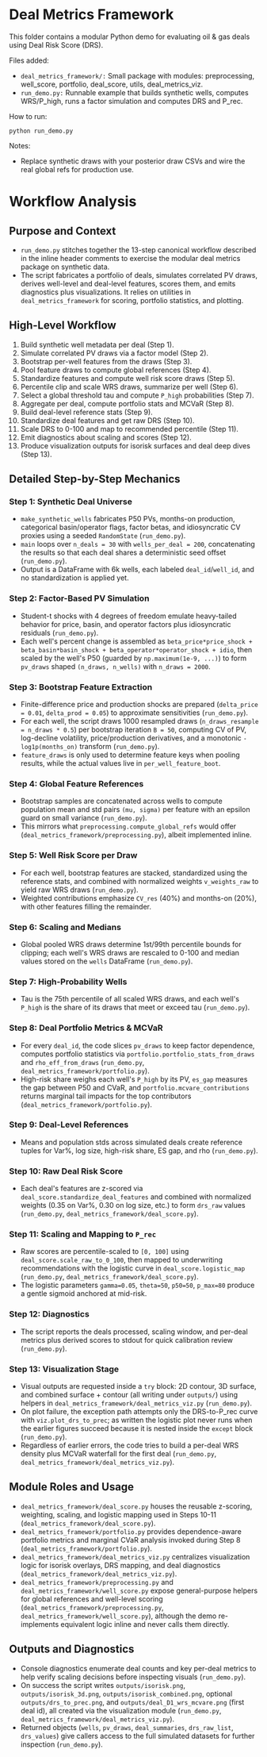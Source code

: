 # Deal Metrics Framework

This folder contains a modular Python demo for evaluating oil & gas deals using Deal Risk Score (DRS).

Files added:
- `deal_metrics_framework/:` Small package with modules: preprocessing, well_score, portfolio, deal_score, utils, deal_metrics_viz.
- `run_demo.py:` Runnable example that builds synthetic wells, computes WRS/P_high, runs a factor simulation and computes DRS and P_rec.

How to run:

```
python run_demo.py
```

Notes:
- Replace synthetic draws with your posterior draw CSVs and wire the real global refs for production use.

# Workflow Analysis

## Purpose and Context
- `run_demo.py` stitches together the 13-step canonical workflow described in the inline header comments to exercise the modular deal metrics package on synthetic data.
- The script fabricates a portfolio of deals, simulates correlated PV draws, derives well-level and deal-level features, scores them, and emits diagnostics plus visualizations. It relies on utilities in `deal_metrics_framework` for scoring, portfolio statistics, and plotting.

## High-Level Workflow
1. Build synthetic well metadata per deal (Step 1).
2. Simulate correlated PV draws via a factor model (Step 2).
3. Bootstrap per-well features from the draws (Step 3).
4. Pool feature draws to compute global references (Step 4).
5. Standardize features and compute well risk score draws (Step 5).
6. Percentile clip and scale WRS draws, summarize per well (Step 6).
7. Select a global threshold tau and compute `P_high` probabilities (Step 7).
8. Aggregate per deal, compute portfolio stats and MCVaR (Step 8).
9. Build deal-level reference stats (Step 9).
10. Standardize deal features and get raw DRS (Step 10).
11. Scale DRS to 0-100 and map to recommended percentile (Step 11).
12. Emit diagnostics about scaling and scores (Step 12).
13. Produce visualization outputs for isorisk surfaces and deal deep dives (Step 13).

## Detailed Step-by-Step Mechanics

### Step 1: Synthetic Deal Universe
- `make_synthetic_wells` fabricates P50 PVs, months-on production, categorical basin/operator flags, factor betas, and idiosyncratic CV proxies using a seeded `RandomState` (`run_demo.py`).
- `main` loops over `n_deals = 30` with `wells_per_deal = 200`, concatenating the results so that each deal shares a deterministic seed offset (`run_demo.py`).
- Output is a DataFrame with 6k wells, each labeled `deal_id`/`well_id`, and no standardization is applied yet.

### Step 2: Factor-Based PV Simulation
- Student-t shocks with 4 degrees of freedom emulate heavy-tailed behavior for price, basin, and operator factors plus idiosyncratic residuals (`run_demo.py`).
- Each well's percent change is assembled as `beta_price*price_shock + beta_basin*basin_shock + beta_operator*operator_shock + idio`, then scaled by the well's P50 (guarded by `np.maximum(1e-9, ...)`) to form `pv_draws` shaped `(n_draws, n_wells)` with `n_draws = 2000`.

### Step 3: Bootstrap Feature Extraction
- Finite-difference price and production shocks are prepared (`delta_price = 0.01`, `delta_prod = 0.05`) to approximate sensitivities (`run_demo.py`).
- For each well, the script draws 1000 resampled draws (`n_draws_resample = n_draws * 0.5`) per bootstrap iteration `B = 50`, computing CV of PV, log-decline volatility, price/production derivatives, and a monotonic `-log1p(months_on)` transform (`run_demo.py`).
- `feature_draws` is only used to determine feature keys when pooling results, while the actual values live in `per_well_feature_boot`.

### Step 4: Global Feature References
- Bootstrap samples are concatenated across wells to compute population mean and std pairs `(mu, sigma)` per feature with an epsilon guard on small variance (`run_demo.py`).
- This mirrors what `preprocessing.compute_global_refs` would offer (`deal_metrics_framework/preprocessing.py`), albeit implemented inline.

### Step 5: Well Risk Score per Draw
- For each well, bootstrap features are stacked, standardized using the reference stats, and combined with normalized weights `v_weights_raw` to yield raw WRS draws (`run_demo.py`).
- Weighted contributions emphasize `CV_res` (40%) and months-on (20%), with other features filling the remainder.

### Step 6: Scaling and Medians
- Global pooled WRS draws determine 1st/99th percentile bounds for clipping; each well's WRS draws are rescaled to 0-100 and median values stored on the `wells` DataFrame (`run_demo.py`).

### Step 7: High-Probability Wells
- Tau is the 75th percentile of all scaled WRS draws, and each well's `P_high` is the share of its draws that meet or exceed tau (`run_demo.py`).

### Step 8: Deal Portfolio Metrics & MCVaR
- For every `deal_id`, the code slices `pv_draws` to keep factor dependence, computes portfolio statistics via `portfolio.portfolio_stats_from_draws` and `rho_eff_from_draws` (`run_demo.py`, `deal_metrics_framework/portfolio.py`).
- High-risk share weighs each well's `P_high` by its PV, `es_gap` measures the gap between P50 and CVaR, and `portfolio.mcvare_contributions` returns marginal tail impacts for the top contributors (`deal_metrics_framework/portfolio.py`).

### Step 9: Deal-Level References
- Means and population stds across simulated deals create reference tuples for Var%, log size, high-risk share, ES gap, and rho (`run_demo.py`).

### Step 10: Raw Deal Risk Score
- Each deal's features are z-scored via `deal_score.standardize_deal_features` and combined with normalized weights (0.35 on Var%, 0.30 on log size, etc.) to form `drs_raw` values (`run_demo.py`, `deal_metrics_framework/deal_score.py`).

### Step 11: Scaling and Mapping to `P_rec`
- Raw scores are percentile-scaled to `[0, 100]` using `deal_score.scale_raw_to_0_100`, then mapped to underwriting recommendations with the logistic curve in `deal_score.logistic_map` (`run_demo.py`, `deal_metrics_framework/deal_score.py`).
- The logistic parameters `gamma=0.05`, `theta=50`, `p50=50`, `p_max=80` produce a gentle sigmoid anchored at mid-risk.

### Step 12: Diagnostics
- The script reports the deals processed, scaling window, and per-deal metrics plus derived scores to stdout for quick calibration review (`run_demo.py`).

### Step 13: Visualization Stage
- Visual outputs are requested inside a `try` block: 2D contour, 3D surface, and combined surface + contour (all writing under `outputs/`) using helpers in `deal_metrics_framework/deal_metrics_viz.py` (`run_demo.py`).
- On plot failure, the exception path attempts only the DRS-to-P_rec curve with `viz.plot_drs_to_prec`; as written the logistic plot never runs when the earlier figures succeed because it is nested inside the `except` block (`run_demo.py`).
- Regardless of earlier errors, the code tries to build a per-deal WRS density plus MCVaR waterfall for the first deal (`run_demo.py`, `deal_metrics_framework/deal_metrics_viz.py`).

## Module Roles and Usage
- `deal_metrics_framework/deal_score.py` houses the reusable z-scoring, weighting, scaling, and logistic mapping used in Steps 10-11 (`deal_metrics_framework/deal_score.py`).
- `deal_metrics_framework/portfolio.py` provides dependence-aware portfolio metrics and marginal CVaR analysis invoked during Step 8 (`deal_metrics_framework/portfolio.py`).
- `deal_metrics_framework/deal_metrics_viz.py` centralizes visualization logic for isorisk overlays, DRS mapping, and deal diagnostics (`deal_metrics_framework/deal_metrics_viz.py`).
- `deal_metrics_framework/preprocessing.py` and `deal_metrics_framework/well_score.py` expose general-purpose helpers for global references and well-level scoring (`deal_metrics_framework/preprocessing.py`, `deal_metrics_framework/well_score.py`), although the demo re-implements equivalent logic inline and never calls them directly.

## Outputs and Diagnostics
- Console diagnostics enumerate deal counts and key per-deal metrics to help verify scaling decisions before inspecting visuals (`run_demo.py`).
- On success the script writes `outputs/isorisk.png`, `outputs/isorisk_3d.png`, `outputs/isorisk_combined.png`, optional `outputs/drs_to_prec.png`, and `outputs/deal_D1_wrs_mcvare.png` (first deal id), all created via the visualization module (`run_demo.py`, `deal_metrics_framework/deal_metrics_viz.py`).
- Returned objects (`wells`, `pv_draws`, `deal_summaries`, `drs_raw_list`, `drs_values`) give callers access to the full simulated datasets for further inspection (`run_demo.py`).